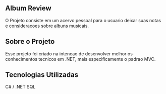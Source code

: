 ## Album Review

O Projeto consiste em um acervo pessoal para o usuario deixar suas notas e consideracoes sobre albuns musicais.

## Sobre o Projeto

Esse projeto foi criado na intencao de desenvolver melhor os conhecimentos tecnicos em .NET, mais especificamente o padrao MVC.

## Tecnologias Utilizadas

C# / .NET
SQL

